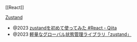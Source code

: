 [[React]]

[Zustand](https://zustand-demo.pmnd.rs/)

- @2023 [zustandを初めて使ってみた #React - Qiita](https://qiita.com/s_taro/items/0c16f077d843ac1a78fa)
- @2023 [軽量なグローバル状態管理ライブラリ「zustand」](https://zenn.dev/stmn_inc/articles/f1101cfa20dedc)
